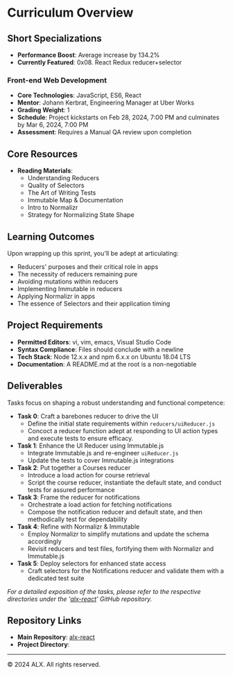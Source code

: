 # Curriculum Overview

## Short Specializations

- **Performance Boost**: Average increase by 134.2%
- **Currently Featured**: 0x08. React Redux reducer+selector

### Front-end Web Development

- **Core Technologies**: JavaScript, ES6, React
- **Mentor**: Johann Kerbrat, Engineering Manager at Uber Works
- **Grading Weight**: 1
- **Schedule**: Project kickstarts on Feb 28, 2024, 7:00 PM and culminates by Mar 6, 2024, 7:00 PM
- **Assessment**: Requires a Manual QA review upon completion

## Core Resources

- **Reading Materials**:
  - Understanding Reducers
  - Quality of Selectors
  - The Art of Writing Tests
  - Immutable Map & Documentation
  - Intro to Normalizr
  - Strategy for Normalizing State Shape

## Learning Outcomes

Upon wrapping up this sprint, you'll be adept at articulating:

- Reducers' purposes and their critical role in apps
- The necessity of reducers remaining pure
- Avoiding mutations within reducers
- Implementing Immutable in reducers
- Applying Normalizr in apps
- The essence of Selectors and their application timing

## Project Requirements

- **Permitted Editors**: vi, vim, emacs, Visual Studio Code
- **Syntax Compliance**: Files should conclude with a newline
- **Tech Stack**: Node 12.x.x and npm 6.x.x on Ubuntu 18.04 LTS
- **Documentation**: A README.md at the root is a non-negotiable

## Deliverables

Tasks focus on shaping a robust understanding and functional competence:

- **Task 0**: Craft a barebones reducer to drive the UI
  - Define the initial state requirements within `reducers/uiReducer.js`
  - Concoct a reducer function adept at responding to UI action types and execute tests to ensure efficacy.
- **Task 1**: Enhance the UI Reducer using Immutable.js
  - Integrate Immutable.js and re-engineer `uiReducer.js`
  - Update the tests to cover Immutable.js integrations
- **Task 2**: Put together a Courses reducer
  - Introduce a load action for course retrieval
  - Script the course reducer, instantiate the default state, and conduct tests for assured performance
- **Task 3**: Frame the reducer for notifications
  - Orchestrate a load action for fetching notifications
  - Compose the notification reducer and default state, and then methodically test for dependability
- **Task 4**: Refine with Normalizr & Immutable
  - Employ Normalizr to simplify mutations and update the schema accordingly
  - Revisit reducers and test files, fortifying them with Normalizr and Immutable.js
- **Task 5**: Deploy selectors for enhanced state access
  - Craft selectors for the Notifications reducer and validate them with a dedicated test suite

*For a detailed exposition of the tasks, please refer to the respective directories under the '[alx-react](https://github.com/alx-community/alx-react)' GitHub repository.*

## Repository Links

- **Main Repository**: [alx-react](https://github.com/sabrallah/alx-react)
- **Project Directory**: [](https://github.com/alx-community/alx-react)

---
© 2024 ALX. All rights reserved.